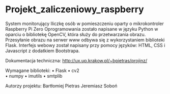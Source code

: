 # Projekt_zaliczeniowy_raspberry
System monitorujący lliczkę osób w pomieszczeniu oparty o mikrokontroler Raspberry Pi Zero
Oprogramowania zostało napisane w języku Python w oparciu o  bibliotekę OpenCV, która służy do przetwarzania obrazu. Przesyłanie obrazu na serwer www odbywa się z wykorzystaniem biblioteki Flask. Interfejs webowy został napisany przy pomocy języków: HTML, CSS i Javascript z dodatkiem Bootstrapa.

Dokumentacja techniczna: http://ux.up.krakow.pl/~bpietras/projinz/

Wymagane biblioteki: 
• Flask 
• cv2  
• numpy 
• imutils
• smtplib

Autorzy projektu:
Bartłomiej Pietras
Jeremiasz Soboń

